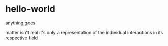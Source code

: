 # hello-world
anything goes

matter isn't real
it's only a representation of the individual interactions in its respective field
